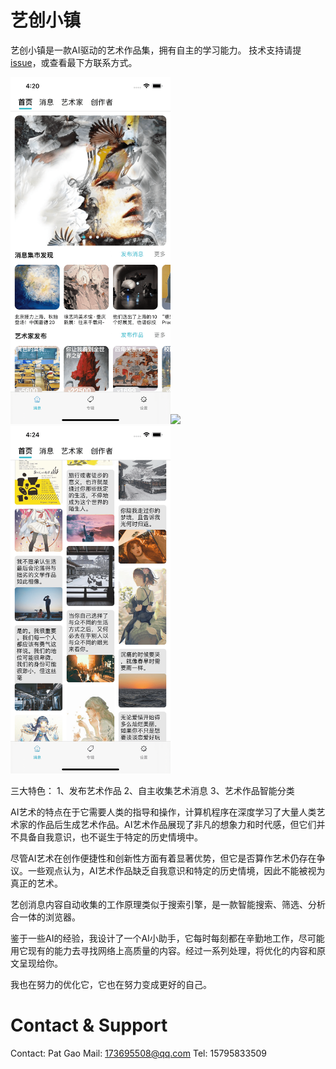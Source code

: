# 艺创小镇

艺创小镇是一款AI驱动的艺术作品集，拥有自主的学习能力。
技术支持请提[issue](https://github.com/gwh111/ArtTown/issues)，或查看最下方联系方式。

<img width=256px src="img/img1.png" ><img width=256px src="img/img2.png" ><img width=256px src="img/img3.png" >

三大特色：
1、发布艺术作品
2、自主收集艺术消息
3、艺术作品智能分类

AI艺术的特点在于它需要人类的指导和操作，计算机程序在深度学习了大量人类艺术家的作品后生成艺术作品。AI艺术作品展现了非凡的想象力和时代感，但它们并不具备自我意识，也不诞生于特定的历史情境中。‌

尽管AI艺术在创作便捷性和创新性方面有着显著优势，但它是否算作艺术仍存在争议。一些观点认为，AI艺术作品缺乏自我意识和特定的历史情境，因此不能被视为真正的艺术。‌

艺创消息内容自动收集的工作原理类似于搜索引擎，是一款智能搜索、筛选、分析合一体的浏览器。

鉴于一些AI的经验，我设计了一个AI小助手，它每时每刻都在辛勤地工作，尽可能用它现有的能力去寻找网络上高质量的内容。经过一系列处理，将优化的内容和原文呈现给你。

我也在努力的优化它，它也在努力变成更好的自己。

# Contact & Support
Contact: Pat Gao
Mail: 173695508@qq.com
Tel: 15795833509
